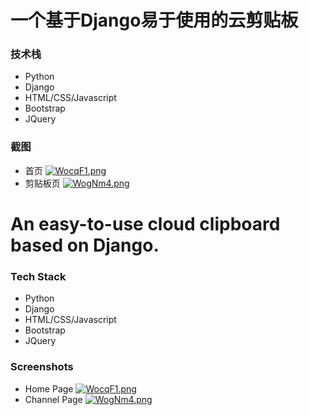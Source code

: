 # 一个基于Django易于使用的云剪贴板
### 技术栈
- Python
- Django
- HTML/CSS/Javascript
- Bootstrap
- JQuery

### 截图
- 首页 [![WocqF1.png](https://z3.ax1x.com/2021/07/28/WocqF1.png)](https://imgtu.com/i/WocqF1)
- 剪贴板页 [![WogNm4.png](https://z3.ax1x.com/2021/07/28/WogNm4.png)](https://imgtu.com/i/WogNm4)


# An easy-to-use cloud clipboard based on Django.
### Tech Stack
- Python
- Django
- HTML/CSS/Javascript
- Bootstrap
- JQuery

### Screenshots
- Home Page [![WocqF1.png](https://z3.ax1x.com/2021/07/28/WocqF1.png)](https://imgtu.com/i/WocqF1)
- Channel Page [![WogNm4.png](https://z3.ax1x.com/2021/07/28/WogNm4.png)](https://imgtu.com/i/WogNm4)